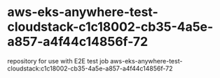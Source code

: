# aws-eks-anywhere-test-cloudstack-c1c18002-cb35-4a5e-a857-a4f44c14856f-72
repository for use with E2E test job aws-eks-anywhere-test-cloudstack:c1c18002-cb35-4a5e-a857-a4f44c14856f-72

